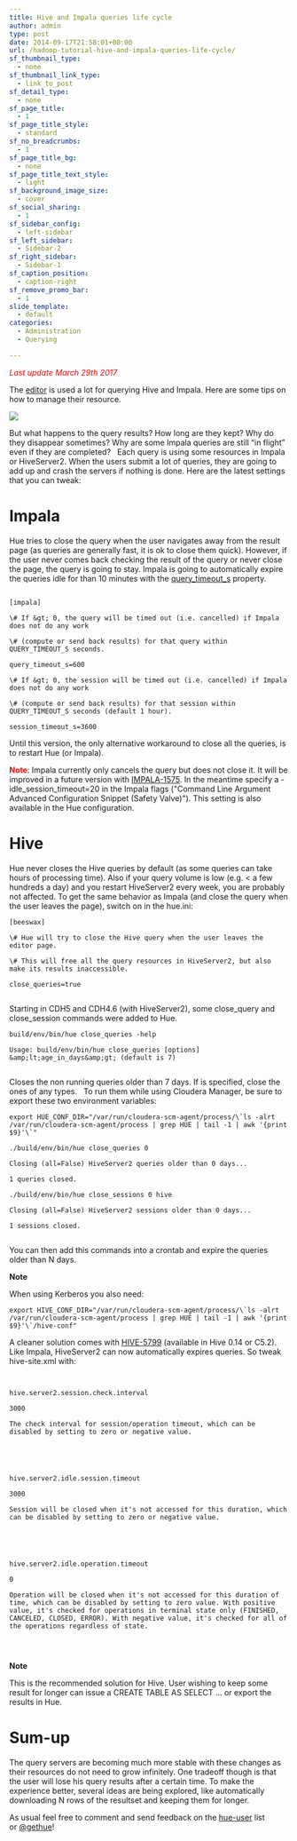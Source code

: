 ```yaml
---
title: Hive and Impala queries life cycle
author: admin
type: post
date: 2014-09-17T21:58:01+00:00
url: /hadoop-tutorial-hive-and-impala-queries-life-cycle/
sf_thumbnail_type:
  - none
sf_thumbnail_link_type:
  - link_to_post
sf_detail_type:
  - none
sf_page_title:
  - 1
sf_page_title_style:
  - standard
sf_no_breadcrumbs:
  - 1
sf_page_title_bg:
  - none
sf_page_title_text_style:
  - light
sf_background_image_size:
  - cover
sf_social_sharing:
  - 1
sf_sidebar_config:
  - left-sidebar
sf_left_sidebar:
  - Sidebar-2
sf_right_sidebar:
  - Sidebar-1
sf_caption_position:
  - caption-right
sf_remove_promo_bar:
  - 1
slide_template:
  - default
categories:
  - Administration
  - Querying

---
```

<span style="color: #ff0000;"><em>Last update March 29th 2017</em></span>

The [editor][1] is used a lot for querying Hive and Impala. Here are some tips on how to manage their resource.

[<img src="https://cdn.gethue.com/uploads/2014/03/sql-editor-1024x535.png" />][2]

But what happens to the query results? How long are they kept? Why do they disappear sometimes? Why are some Impala queries are still “in flight” even if they are completed?   Each query is using some resources in Impala or HiveServer2. When the users submit a lot of queries, they are going to add up and crash the servers if nothing is done. Here are the latest settings that you can tweak:

# Impala

Hue tries to close the query when the user navigates away from the result page (as queries are generally fast, it is ok to close them quick). However, if the user never comes back checking the result of the query or never close the page, the query is going to stay. Impala is going to automatically expire the queries idle for than 10 minutes with the [query_timeout_s][3] property.

<pre></pre>

<pre><code class="bash">[impala]

\# If &amp;gt; 0, the query will be timed out (i.e. cancelled) if Impala does not do any work

\# (compute or send back results) for that query within QUERY_TIMEOUT_S seconds.

query_timeout_s=600

\# If &amp;gt; 0, the session will be timed out (i.e. cancelled) if Impala does not do any work

\# (compute or send back results) for that session within QUERY_TIMEOUT_S seconds (default 1 hour).

session_timeout_s=3600 </code></pre>

Until this version, the only alternative workaround to close all the queries, is to restart Hue (or Impala).

**<span style="color: #ff0000;">Note</span>**: Impala currently only cancels the query but does not close it. It will be improved in a future version with [IMPALA-1575][4]. In the meantime specify a -idle_session_timeout=20 in the Impala flags ("Command Line Argument Advanced Configuration Snippet (Safety Valve)"). This setting is also available in the Hue configuration.

# Hive

Hue never closes the Hive queries by default (as some queries can take hours of processing time). Also if your query volume is low (e.g. < a few hundreds a day) and you restart HiveServer2 every week, you are probably not affected. To get the same behavior as Impala (and close the query when the user leaves the page), switch on in the hue.ini:

<pre><code class="bash">[beeswax]

\# Hue will try to close the Hive query when the user leaves the editor page.

\# This will free all the query resources in HiveServer2, but also make its results inaccessible.

close_queries=true

</code></pre>

Starting in CDH5 and CDH4.6 (with HiveServer2), some close_query and close_session commands were added to Hue.

<pre><code class="bash">build/env/bin/hue close_queries -help

Usage: build/env/bin/hue close_queries [options] &amp;amp;lt;age_in_days&amp;amp;gt; (default is 7)

</code></pre>

Closes the non running queries older than 7 days. If <all> is specified, close the ones of any types.   To run them while using Cloudera Manager, be sure to export these two environment variables:

<pre><code class="bash">export HUE_CONF_DIR="/var/run/cloudera-scm-agent/process/\`ls -alrt /var/run/cloudera-scm-agent/process | grep HUE | tail -1 | awk '{print $9}'\`"

./build/env/bin/hue close_queries 0

Closing (all=False) HiveServer2 queries older than 0 days...

1 queries closed.

./build/env/bin/hue close_sessions 0 hive

Closing (all=False) HiveServer2 sessions older than 0 days...

1 sessions closed.

</code></pre>

You can then add this commands into a crontab and expire the queries older than N days.

**Note**

When using Kerberos you also need:

<pre><code class="bash">export HIVE_CONF_DIR="/var/run/cloudera-scm-agent/process/\`ls -alrt /var/run/cloudera-scm-agent/process | grep HUE | tail -1 | awk '{print $9}'\`/hive-conf"</code></pre>

A cleaner solution comes with [HIVE-5799][5] (available in Hive 0.14 or C5.2). Like Impala, HiveServer2 can now automatically expires queries. So tweak hive-site.xml with:

<pre><code class="xml"><property>

<name>hive.server2.session.check.interval</name>

<value>3000</value>

<description>The check interval for session/operation timeout, which can be disabled by setting to zero or negative value.</description>

</property>

<property>

<name>hive.server2.idle.session.timeout</name>

<value>3000</value>

<description>Session will be closed when it's not accessed for this duration, which can be disabled by setting to zero or negative value.</description>

</property>

<property>

<name>hive.server2.idle.operation.timeout</name>

<value>0</value>

<description>Operation will be closed when it's not accessed for this duration of time, which can be disabled by setting to zero value. With positive value, it's checked for operations in terminal state only (FINISHED, CANCELED, CLOSED, ERROR). With negative value, it's checked for all of the operations regardless of state.</description>

</property>

</code></pre>

**Note**

This is the recommended solution for Hive. User wishing to keep some result for longer can issue a CREATE TABLE AS SELECT … or export the results in Hue.

# Sum-up

The query servers are becoming much more stable with these changes as their resources do not need to grow infinitely. One tradeoff though is that the user will lose his query results after a certain time. To make the experience better, several ideas are being explored, like automatically downloading N rows of the resultset and keeping them for longer.

As usual feel free to comment and send feedback on the [hue-user][6] list or [@gethue][7]!

 [1]: https://gethue.com/sql-editor/
 [2]: https://cdn.gethue.com/uploads/2014/03/sql-editor.png
 [3]: https://github.com/cloudera/hue/blob/master/desktop/conf.dist/hue.ini#L818
 [4]: https://issues.cloudera.org/browse/IMPALA-1575
 [5]: https://issues.apache.org/jira/browse/HIVE-5799
 [6]: http://groups.google.com/a/cloudera.org/group/hue-user
 [7]: https://twitter.com/gethue
